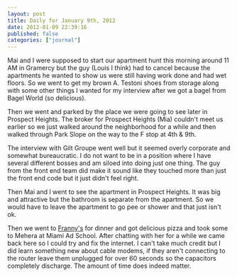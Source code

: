 ```yaml
---
layout: post
title: Daily for January 9th, 2012
date: 2012-01-09 22:39:16
published: false
categories: ["journal"]
---
```

 
Mai and I were supposed to start our apartment hunt this morning around 11 AM in Gramercy but the guy (Louis I think) had to cancel because the apartments he wanted to show us were still having work done and had wet floors. So we went to get my brown A. Testoni shoes from storage along with some other things I wanted for my interview after we got a bagel from Bagel World (so delicious).

Then we went and parked by the place we were going to see later in Prospect Heights. The broker for Prospect Heights (Mia) couldn't meet us earlier so we just walked around the neighborhood for a while and then walked through Park Slope on the way to the F stop at 4th & 9th.

The interview with Gilt Groupe went well but it seemed overly corporate and somewhat bureaucratic. I do not want to be in a position where I have several different bosses and am siloed into doing just one thing. The guy from the front end team did make it sound like they touched more than just the front end code but it just didn't feel right.

Then Mai and I went to see the apartment in Prospect Heights. It was big and attractive but the bathroom is separate from the apartment. So we would have to leave the apartment to go pee or shower and that just isn't ok.

Then we went to [Franny's](http://www.frannysbrooklyn.com/) for dinner and got delicious pizza and took some to Mehera at Miami Ad School. After chatting with her for a while we came back here so I could try and fix the internet. I can't take much credit but I did learn something new about cable modems, if they aren't connecting to the router leave them unplugged for over 60 seconds so the capacitors completely discharge. The amount of time does indeed matter.